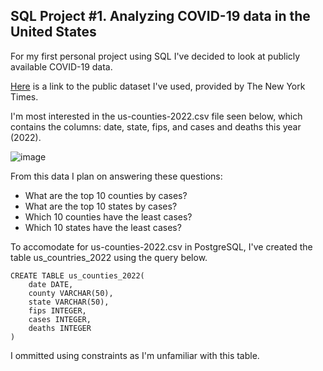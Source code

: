 ## SQL Project #1. Analyzing COVID-19 data in the United States

For my first personal project using SQL I've decided to look at publicly available COVID-19 data.

[Here](https://github.com/nytimes/covid-19-data) is a link to the public dataset I've used, provided by The New York Times.

I'm most interested in the us-counties-2022.csv file seen below, which contains the columns: date, state, fips, and cases and deaths this year (2022).

![image](https://user-images.githubusercontent.com/105367716/169649777-1003a5a7-aae5-4762-b4e7-50ace6ff6c6a.png)

From this data I plan on answering these questions:

* What are the top 10 counties by cases?
* What are the top 10 states by cases?
* Which 10 counties have the least cases?
* Which 10 states have the least cases?

To accomodate for us-counties-2022.csv in PostgreSQL, I've created the table us_countries_2022 using the query below.
```
CREATE TABLE us_counties_2022(
    date DATE,
    county VARCHAR(50),
    state VARCHAR(50),
    fips INTEGER,
    cases INTEGER,
    deaths INTEGER
)
```
I ommitted using constraints as I'm unfamiliar with this table.
